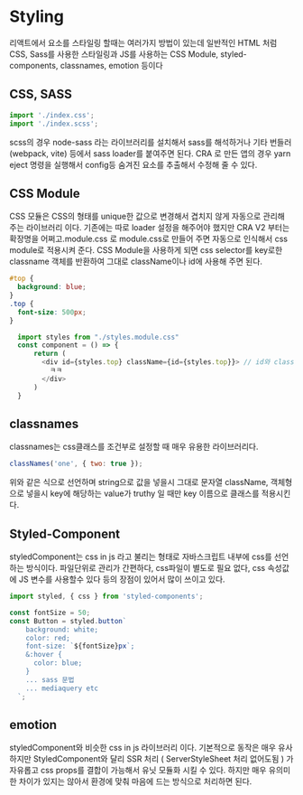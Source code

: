 # Styling

리액트에서 요소를 스타일링 할때는 여러가지 방법이 있는데
일반적인 HTML 처럼
CSS, Sass를 사용한 스타일링과
JS를 사용하는 CSS Module, styled-components, classnames, emotion 등이다

## CSS, SASS

```js
import './index.css';
import './index.scss';
```

scss의 경우 node-sass 라는 라이브러리를 설치해서 sass를 해석하거나
기타 번들러 (webpack, vite) 등에서 sass loader를 붙여주면 된다.
CRA 로 만든 앱의 경우 yarn eject 명령을 실행해서 config등 숨겨진 요소를 추출해서 수정해 줄 수 있다.

## CSS Module

CSS 모듈은 CSS의 형태를 unique한 값으로 변경해서 겹치지 않게 자동으로 관리해 주는 라이브러리 이다.
기존에는 따로 loader 설정을 해주어야 했지만 CRA V2 부터는 확장명을 어쩌고.module.css 로 module.css로 만들어 주면 자동으로 인식해서 css module로 적용시켜 준다.
CSS Module을 사용하게 되면 css selector를 key로한 classname 객체를 반환하여 그대로 className이나 id에 사용해 주면 된다.

```css
#top {
  background: blue;
}
.top {
  font-size: 500px;
}
```

```js
  import styles from "./styles.module.css"
  const component = () => {
      return (
        <div id={styles.top} className={id={styles.top}}> // id와 class의 scope를 모듈에서 별도로 관리
          ㅋㅋ
        </div>
      )
  }
```

## classnames

classnames는 css클래스를 조건부로 설정할 때 매우 유용한 라이브러리다.

```js
classNames('one', { two: true });
```

위와 같은 식으로 선언하며 string으로 값을 넣을시 그대로 문자열 className, 객체형으로 넣을시 key에 해당하는 value가 truthy 일 때만 key 이름으로 클래스를 적용시킨다.

## Styled-Component

styledComponent는 css in js 라고 불리는 형태로 자바스크립트 내부에 css를 선언하는 방식이다.
파일단위로 관리가 간편하다, css파일이 별도로 필요 없다, css 속성값에 JS 변수를 사용할수 있다 등의 장점이 있어서 많이 쓰이고 있다.

```js
import styled, { css } from 'styled-components';

const fontSize = 50;
const Button = styled.button`
    background: white;
    color: red;
    font-size: `${fontSize}px`;
    &:hover {
      color: blue;
    }
    ... sass 문법
    ... mediaquery etc
  `;
```

## emotion

styledComponent와 비슷한 css in js 라이브러리 이다.
기본적으로 동작은 매우 유사하지만 StyledComponent와 달리 SSR 처리 ( ServerStyleSheet 처리 없어도됨 ) 가 자유롭고 css props를 결합이 가능해서 유닛 모듈화 시킬 수 있다.
하지만 매우 유의미한 차이가 있지는 않아서 환경에 맞춰 마음에 드는 방식으로 처리하면 된다.
